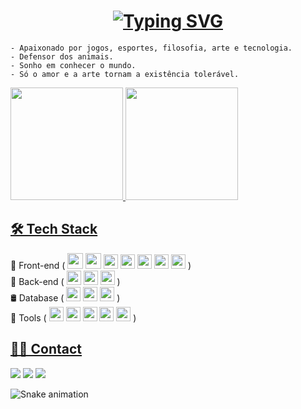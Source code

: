 <h1 align="center">
  <a href="https://git.io/typing-svg"><img src="https://readme-typing-svg.herokuapp.com?size=30&duration=3000&color=13F728&background=FF632300&center=true&vCenter=true&multiline=true&width=800&height=100&lines=Oi%F0%9F%91%8B%2C+Eu+sou...;Matheus+Rodrigues+Santos" alt="Typing SVG" /></a>
</h1>

```
- Apaixonado por jogos, esportes, filosofia, arte e tecnologia.
- Defensor dos animais.
- Sonho em conhecer o mundo.
- Só o amor e a arte tornam a existência tolerável.
```

<div style="display: inline-block">
   <a href="https://github.com/santos95mat">
      <img height="180em" src="https://github-readme-stats.vercel.app/api?username=santos95mat&show_icons=true&theme=chartreuse-dark&include_all_commits=true&count_private=true"/>
  <img height="180em" src="https://github-readme-stats.vercel.app/api/top-langs/?username=santos95mat&layout=compact&langs_count=7&theme=chartreuse-dark"/>
</div>

## 🛠 Tech Stack

<div style="display: inline-block">
  🎨 Front-end (
  <img src="https://cdn.jsdelivr.net/gh/devicons/devicon/icons/html5/html5-original-wordmark.svg" height="25px" />
  <img src="https://cdn.jsdelivr.net/gh/devicons/devicon/icons/css3/css3-original-wordmark.svg" height="25px" /> 
  <img src="https://cdn.jsdelivr.net/gh/devicons/devicon/icons/javascript/javascript-original.svg" height="23px" /> 
  <img src="https://cdn.jsdelivr.net/gh/devicons/devicon/icons/typescript/typescript-original.svg" height="23px" />
  <img src="https://cdn.jsdelivr.net/gh/devicons/devicon/icons/react/react-original.svg" height="23px" /> 
  <img src="https://cdn.jsdelivr.net/gh/devicons/devicon/icons/redux/redux-original.svg" height="23px" /> 
  <img src="https://cdn.jsdelivr.net/gh/devicons/devicon/icons/materialui/materialui-original.svg" height="23px" /> )
</div></br>
<div style="display: inline-block">
  🧰 Back-end (
  <img src="https://cdn.jsdelivr.net/gh/devicons/devicon/icons/nodejs/nodejs-original.svg" height="23px" /> 
  <img src="https://cdn.jsdelivr.net/gh/devicons/devicon/icons/typescript/typescript-original.svg" height="23px" /> 
  <img src="https://cdn.jsdelivr.net/gh/devicons/devicon/icons/go/go-original.svg" height="23px" /> )
</div></br>
<div style="display: inline-block">
  🛢 Database (
  <img src="https://cdn.jsdelivr.net/gh/devicons/devicon/icons/postgresql/postgresql-original.svg" height="23px" /> 
  <img src="https://cdn.jsdelivr.net/gh/devicons/devicon/icons/mongodb/mongodb-original.svg" height="23px" /> 
  <img src="https://cdn.jsdelivr.net/gh/devicons/devicon/icons/sqlite/sqlite-original.svg" height="23px" /> )
</div></br>
<div style="display: inline-block">
  🔧 Tools (
  <img src="https://cdn.jsdelivr.net/gh/devicons/devicon/icons/vscode/vscode-original.svg" height="23px" /> 
  <img src="https://cdn.jsdelivr.net/gh/devicons/devicon/icons/figma/figma-original.svg" height="23px" /> 
  <img src="https://cdn.jsdelivr.net/gh/devicons/devicon/icons/git/git-original.svg" height="23px" /> 
  <img src="https://cdn.jsdelivr.net/gh/devicons/devicon/icons/heroku/heroku-original.svg" height="23px" /> 
  <img src="https://cdn.jsdelivr.net/gh/devicons/devicon/icons/docker/docker-original.svg" height="23px" /> )
</div></br>
  
## 🤝🏼 Contact
 
<div> 
    <a href="https://wa.me/+5531971688746?text=..." target="_blank"><img src="https://img.shields.io/badge/WhatsApp-25D366?style=for-the-badge&logo=whatsapp&logoColor=white" target="_blank'"></a>
   <a href = "mailto:santos95.mat@gmail.com"><img src="https://img.shields.io/badge/-Gmail-%23333?style=for-the-badge&logo=gmail&logoColor=white" target="_blank'"></a>
   <a href="https://www.linkedin.com/in/msantos95/" target="_blank"><img src="https://img.shields.io/badge/-LinkedIn-%230077B5?style=for-the-badge&logo=linkedin&logoColor=white" target="_blank'"></a> 
</div>
 
![Snake animation](https://github.com/santos95mat/santos95mat/blob/output/github-contribution-grid-snake.svg)
